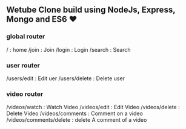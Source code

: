 ## Wetube Clone build using NodeJs, Express, Mongo and ES6 ❤️

### global router
/ : home
/join : Join
/login : Login
/search : Search

### user router
/users/edit : Edit uer
/users/delete : Delete user

### video router
/videos/watch : Watch Video
/videos/edit : Edit Video
/videos/delete : Delete Video
/videos/comments : Comment on a video
/videos/comments/delete : delete A comment of a video